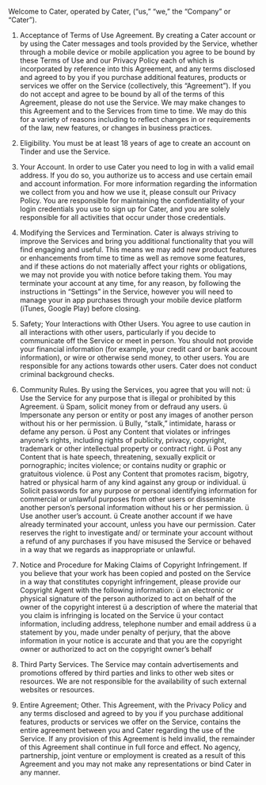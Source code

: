  Welcome to Cater, operated by Cater,  (“us,” “we,” the “Company” or “Cater”).
 
1. Acceptance of Terms of Use Agreement.
By creating a Cater account or by using the Cater messages and tools provided by the Service, whether through a mobile device or mobile application you agree to be bound by these Terms of Use and our Privacy Policy each of which is incorporated by reference into this Agreement, and any terms disclosed and agreed to by you if you purchase additional features, products or services we offer on the Service (collectively, this “Agreement”). If you do not accept and agree to be bound by all of the terms of this Agreement, please do not use the Service.
We may make changes to this Agreement and to the Services from time to time. We may do this for a variety of reasons including to reflect changes in or requirements of the law, new features, or changes in business practices.

2. Eligibility.
You must be at least 18 years of age to create an account on Tinder and use the Service.

3. Your Account.
In order to use Cater you need to log in with a valid email address. If you do so, you authorize us to access and use certain email and account information. For more information regarding the information we collect from you and how we use it, please consult our Privacy Policy.
You are responsible for maintaining the confidentiality of your login credentials you use to sign up for Cater, and you are solely responsible for all activities that occur under those credentials.

4. Modifying the Services and Termination.
Cater is always striving to improve the Services and bring you additional functionality that you will find engaging and useful. This means we may add new product features or enhancements from time to time as well as remove some features, and if these actions do not materially affect your rights or obligations, we may not provide you with notice before taking them.
You may terminate your account at any time, for any reason, by following the instructions in “Settings” in the Service, however you will need to manage your in app purchases through your mobile device platform (iTunes, Google Play) before closing.

5. Safety; Your Interactions with Other Users.
You agree to use caution in all interactions with other users, particularly if you decide to communicate off the Service or meet in person. You should not provide your financial information (for example, your credit card or bank account information), or wire or otherwise send money, to other users. You are responsible for any actions towards other users. Cater does not conduct criminal background checks.

6. Community Rules.
By using the Services, you agree that you will not:
ü Use the Service for any purpose that is illegal or prohibited by this Agreement.
ü Spam, solicit money from or defraud any users.
ü Impersonate any person or entity or post any images of another person without his or her permission.
ü Bully, “stalk,” intimidate, harass or defame any person.
ü Post any Content that violates or infringes anyone’s rights, including rights of publicity, privacy, copyright, trademark or other intellectual property or contract right.
ü Post any Content that is hate speech, threatening, sexually explicit or pornographic; incites violence; or contains nudity or graphic or gratuitous violence.
ü Post any Content that promotes racism, bigotry, hatred or physical harm of any kind against any group or individual.
ü Solicit passwords for any purpose or personal identifying information for commercial or unlawful purposes from other users or disseminate another person’s personal information without his or her permission.
ü Use another user’s account.
ü Create another account if we have already terminated your account, unless you have our permission.
Cater reserves the right to investigate and/ or terminate your account without a refund of any purchases if you have misused the Service or behaved in a way that we regards as inappropriate or unlawful.

7. Notice and Procedure for Making Claims of Copyright Infringement.
If you believe that your work has been copied and posted on the Service in a way that constitutes copyright infringement, please provide our Copyright Agent with the following information:
ü an electronic or physical signature of the person authorized to act on behalf of the owner of the copyright interest
ü a description of where the material that you claim is infringing is located on the Service
ü your contact information, including address, telephone number and email address
ü a statement by you, made under penalty of perjury, that the above information in your notice is accurate and that you are the copyright owner or authorized to act on the copyright owner’s behalf
 
8. Third Party Services.
The Service may contain advertisements and promotions offered by third parties and links to other web sites or resources. We are not responsible for the availability of such external websites or resources.

9. Entire Agreement; Other.
This Agreement, with the Privacy Policy and any terms disclosed and agreed to by you if you purchase additional features, products or services we offer on the Service, contains the entire agreement between you and Cater regarding the use of the Service. If any provision of this Agreement is held invalid, the remainder of this Agreement shall continue in full force and effect.
No agency, partnership, joint venture or employment is created as a result of this Agreement and you may not make any representations or bind Cater in any manner.

